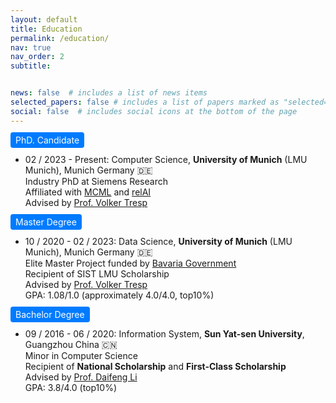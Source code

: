 ```yaml
---
layout: default
title: Education
permalink: /education/
nav: true
nav_order: 2
subtitle: 


news: false  # includes a list of news items
selected_papers: false # includes a list of papers marked as "selected={true}"
social: false  # includes social icons at the bottom of the page
---
```



<div class="col-sm-2 abbr"  style="margin-left: 0; margin-bottom: 4pt;"> 
<abbr class="badge" style="background-color: #007bff; color: white; padding: 4px 8px; border-radius: 4px;">
  PhD. Candidate
</abbr>
</div>

- 02 / 2023 - Present: Computer Science, **University of Munich** (LMU Munich), Munich Germany 🇩🇪 <br/>
  Industry PhD at Siemens Research <br/>
  Affiliated with [MCML](https://https://mcml.ai/) and [relAI](https://zuseschoolrelai.de/) <br/>
  Advised by [Prof. Volker Tresp](https://www.ifi.lmu.de/dbs/en/persons/contact-page/volker-tresp-e9a4da46.html)

<div class="col-sm-2 abbr"  style="margin-left: 0; margin-bottom: 4pt;"> 
<abbr class="badge" style="background-color: #007bff; color: white; padding: 4px 8px; border-radius: 4px;">
  Master Degree
</abbr>
</div>

- 10 / 2020 - 02 / 2023: Data Science, **University of Munich** (LMU Munich), Munich Germany 🇩🇪 <br/>
  Elite Master Project funded by [Bavaria Government](https://www.elitenetzwerk.bayern.de/start) <br/>
  Recipient of SIST LMU Scholarship <br/>
  Advised by [Prof. Volker Tresp](https://www.ifi.lmu.de/dbs/en/persons/contact-page/volker-tresp-e9a4da46.html) <br/>
  GPA: 1.08/1.0 (approximately 4.0/4.0, top10%) <br/>

	
<div class="col-sm-2 abbr"  style="margin-left: 0; margin-bottom: 4pt;"> 
<abbr class="badge" style="background-color: #007bff; color: white; padding: 4px 8px; border-radius: 4px;">
  Bachelor Degree
</abbr>
</div>

- 09 / 2016 - 06 / 2020: Information System, **Sun Yat-sen University**, Guangzhou China 🇨🇳 <br/>
  Minor in Computer Science <br/>
  Recipient of **National Scholarship** and **First-Class Scholarship** <br/>
  Advised by [Prof. Daifeng Li](https://ischool.sysu.edu.cn/zh-hans/teacher/286) <br/>
  GPA: 3.8/4.0 (top10%)<br/>
